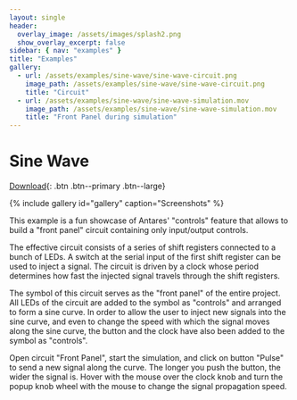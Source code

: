 ```yaml
---
layout: single
header:
  overlay_image: /assets/images/splash2.png
  show_overlay_excerpt: false
sidebar: { nav: "examples" }
title: "Examples"
gallery:
  - url: /assets/examples/sine-wave/sine-wave-circuit.png
    image_path: /assets/examples/sine-wave/sine-wave-circuit.png
    title: "Circuit"
  - url: /assets/examples/sine-wave/sine-wave-simulation.mov
    image_path: /assets/examples/sine-wave/sine-wave-simulation.mov
    title: "Front Panel during simulation"
---
```


# Sine Wave

[Download](https://github.com/flandreas/antares/releases/download/v0.15.0/Sine.Wave.zip){: .btn .btn--primary .btn--large}

{% include gallery id="gallery" caption="Screenshots" %}

This example is a fun showcase of Antares' "controls" feature that allows to build
a "front panel" circuit containing only input/output controls.

The effective circuit consists of a series of shift registers connected to a bunch of
LEDs. A switch at the serial input of the first shift register can be used to inject
a signal. The circuit is driven by a clock whose period determines how fast the
injected signal travels through the shift registers.

The symbol of this circuit serves as the "front panel" of the entire project. All LEDs
of the circuit are added to the symbol as "controls" and arranged to form a sine curve.
In order to allow the user to inject new signals into the sine curve, and even to
change the speed with which the signal moves along the sine curve, the button
and the clock have also been added to the symbol as "controls".

Open circuit "Front Panel", start the simulation, and click on button "Pulse" to send
a new signal along the curve. The longer you push the button, the wider the signal
is. Hover with the mouse over the clock knob and turn the popup knob wheel with the mouse
to change the signal propagation speed.
